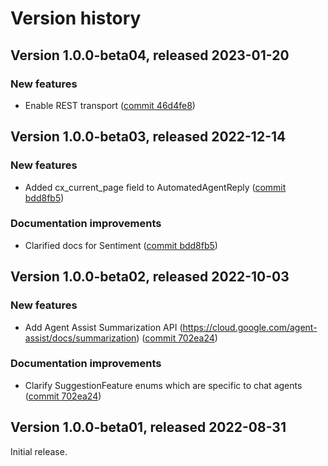 # Version history

## Version 1.0.0-beta04, released 2023-01-20

### New features

- Enable REST transport ([commit 46d4fe8](https://github.com/googleapis/google-cloud-dotnet/commit/46d4fe8461ac30e7666600e44e7bd16228768621))

## Version 1.0.0-beta03, released 2022-12-14

### New features

- Added cx_current_page field to AutomatedAgentReply ([commit bdd8fb5](https://github.com/googleapis/google-cloud-dotnet/commit/bdd8fb514ebbee57c57b9770f101e132b60efded))

### Documentation improvements

- Clarified docs for Sentiment ([commit bdd8fb5](https://github.com/googleapis/google-cloud-dotnet/commit/bdd8fb514ebbee57c57b9770f101e132b60efded))

## Version 1.0.0-beta02, released 2022-10-03

### New features

- Add Agent Assist Summarization API (https://cloud.google.com/agent-assist/docs/summarization) ([commit 702ea24](https://github.com/googleapis/google-cloud-dotnet/commit/702ea2455ea4829f2e3e8d1158774fd53ea8af74))

### Documentation improvements

- Clarify SuggestionFeature enums which are specific to chat agents ([commit 702ea24](https://github.com/googleapis/google-cloud-dotnet/commit/702ea2455ea4829f2e3e8d1158774fd53ea8af74))

## Version 1.0.0-beta01, released 2022-08-31

Initial release.
